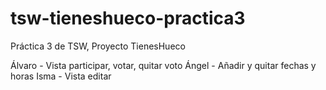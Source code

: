# tsw-tieneshueco-practica3
Práctica 3 de TSW, Proyecto TienesHueco

Álvaro - Vista participar, votar, quitar voto
Ángel - Añadir y quitar fechas y horas
Isma - Vista editar